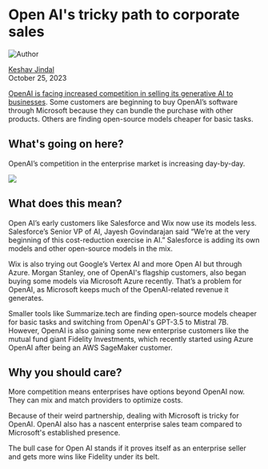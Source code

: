 # Open AI's tricky path to corporate sales

![Author](https://media.beehiiv.com/cdn-cgi/image/fit=scale-down,format=auto,onerror=redirect,quality=80/static_assets/defaults/thumb_profile_picture.png)

[Keshav Jindal](https://bensbites.beehiiv.com/authors/7013e4ff-bd3e-4991-ad45-b853a814c762)\
October 25, 2023

[OpenAI is facing increased competition in selling its generative AI to businesses](https://www.theinformation.com/articles/openais-corporate-sales-come-under-pressure-as-ai-customers-eye-cheaper-options?utm_source=bensbites\&utm_medium=referral\&utm_campaign=open-ai-s-tricky-path-to-corporate-sales). Some customers are beginning to buy OpenAI’s software through Microsoft because they can bundle the purchase with other products. Others are finding open-source models cheaper for basic tasks.

## What's going on here?

OpenAI’s competition in the enterprise market is increasing day-by-day.

![](https://media.beehiiv.com/cdn-cgi/image/fit=scale-down,format=auto,onerror=redirect,quality=80/uploads/asset/file/9ad79de1-2c4e-4e51-b590-f436fa9ef07d/image.png)

## What does this mean?

Open AI’s early customers like Salesforce and Wix now use its models less. Salesforce’s Senior VP of AI, Jayesh Govindarajan said “We’re at the very beginning of this cost-reduction exercise in AI.” Salesforce is adding its own models and other open-source models in the mix.

Wix is also trying out Google’s Vertex AI and more Open AI but through Azure. Morgan Stanley, one of OpenAI's flagship customers, also began buying some models via Microsoft Azure recently. That’s a problem for OpenAI, as Microsoft keeps much of the OpenAI-related revenue it generates.

Smaller tools like Summarize.tech are finding open-source models cheaper for basic tasks and switching from OpenAI's GPT-3.5 to Mistral 7B. However, OpenAI is also gaining some new enterprise customers like the mutual fund giant Fidelity Investments, which recently started using Azure OpenAI after being an AWS SageMaker customer.

## Why you should care?

More competition means enterprises have options beyond OpenAI now. They can mix and match providers to optimize costs.

Because of their weird partnership, dealing with Microsoft is tricky for OpenAI. OpenAI also has a nascent enterprise sales team compared to Microsoft's established presence.

The bull case for Open AI stands if it proves itself as an enterprise seller and gets more wins like Fidelity under its belt.
